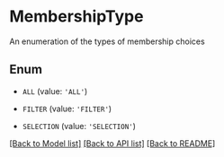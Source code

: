 # MembershipType

An enumeration of the types of membership choices

## Enum

* `ALL` (value: `'ALL'`)

* `FILTER` (value: `'FILTER'`)

* `SELECTION` (value: `'SELECTION'`)

[[Back to Model list]](../README.md#documentation-for-models) [[Back to API list]](../README.md#documentation-for-api-endpoints) [[Back to README]](../README.md)



